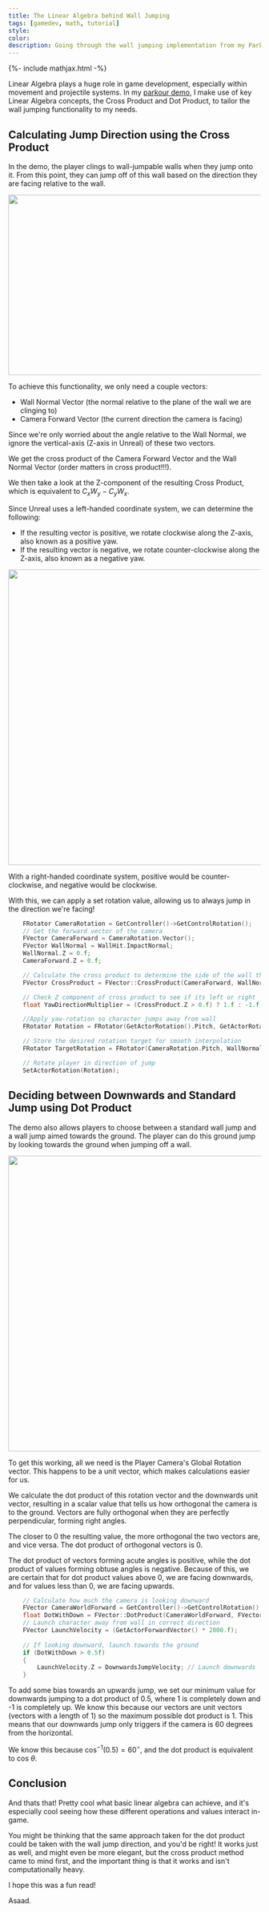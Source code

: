 ```yaml
---
title: The Linear Algebra behind Wall Jumping
tags: [gamedev, math, tutorial]
style: 
color: 
description: Going through the wall jumping implementation from my Parkour Demo and explaining the math behind it.
---
```

{%- include mathjax.html -%}

Linear Algebra plays a huge role in game development, especially within movement and projectile systems. In my [parkour demo](https://barwani.eu.org/1-parkour-demo), I make use of key Linear Algebra concepts, the Cross Product and Dot Product, to tailor the wall jumping functionality to my needs.


## Calculating Jump Direction using the Cross Product

In the demo, the player clings to wall-jumpable walls when they jump onto it. From this point, they can jump off of this wall based on the direction they are facing relative to the wall.

<center>
<img src="/assets/up.gif" width="640" height="360">
</center>

To achieve this functionality, we only need a couple vectors:
- Wall Normal Vector (the normal relative to the plane of the wall we are clinging to)
- Camera Forward Vector (the current direction the camera is facing)

Since we're only worried about the angle relative to the Wall Normal, we ignore the vertical-axis (Z-axis in Unreal) of these two vectors.

We get the cross product of the Camera Forward Vector and the Wall Normal Vector (order matters in cross product!!!).

We then take a look at the Z-component of the resulting Cross Product, which is equivalent to $C_x W_y - C_y W_x$. 

Since Unreal uses a left-handed coordinate system, we can determine the following:

- If the resulting vector is positive, we rotate clockwise along the Z-axis, also known as a positive yaw. 
- If the resulting vector is negative, we rotate counter-clockwise along the Z-axis, also known as a negative yaw.

<center>
<img src="/assets/down.png" width="1500" height="590">
</center>

With a right-handed coordinate system, positive would be counter-clockwise, and negative would be clockwise. 

With this, we can apply a set rotation value, allowing us to always jump in the direction we're facing!

```cpp
	FRotator CameraRotation = GetController()->GetControlRotation();
	// Get the forward vector of the camera
	FVector CameraForward = CameraRotation.Vector();
	FVector WallNormal = WallHit.ImpactNormal;
	WallNormal.Z = 0.f;
	CameraForward.Z = 0.f;

	// Calculate the cross product to determine the side of the wall the camera is facing
	FVector CrossProduct = FVector::CrossProduct(CameraForward, WallNormal);	

	// Check Z component of cross product to see if its left or right
	float YawDirectionMultiplier = (CrossProduct.Z > 0.f) ? 1.f : -1.f;

	//Apply yaw-rotation so character jumps away from wall
	FRotator Rotation = FRotator(GetActorRotation().Pitch, GetActorRotation().Yaw + (120.f * YawDirectionMultiplier), GetActorRotation().Roll);

	// Store the desired rotation target for smooth interpolation
	FRotator TargetRotation = FRotator(CameraRotation.Pitch, WallNormal.Rotation().Yaw - (50.f * YawDirectionMultiplier), CameraRotation.Roll);

	// Rotate player in direction of jump
	SetActorRotation(Rotation);
```

## Deciding between Downwards and Standard Jump using Dot Product

The demo also allows players to choose between a standard wall jump and a wall jump aimed towards the ground. The player can do this ground jump by looking towards the ground when jumping off a wall.

<center>
<img src="/assets/down.gif" width="1500" height="590">
</center>

To get this working, all we need is the Player Camera's Global Rotation vector. This happens to be a unit vector, which makes calculations easier for us.

We calculate the dot product of this rotation vector and the downwards unit vector, resulting in a scalar value that tells us how orthogonal the camera is to the ground. Vectors are fully orthogonal when they are perfectly perpendicular, forming right angles.

The closer to 0 the resulting value, the more orthogonal the two vectors are, and vice versa. The dot product of orthogonal vectors is 0. 

The dot product of vectors forming acute angles is positive, while the dot product of values forming obtuse angles is negative. Because of this, we are certain that for dot product values above 0, we are facing downwards, and for values less than 0, we are facing upwards. 

```cpp
	// Calculate how much the camera is looking downward
	FVector CameraWorldForward = GetController()->GetControlRotation().Vector();
	float DotWithDown = FVector::DotProduct(CameraWorldForward, FVector(0.f, 0.f, -1.f)); // Dot product with downward vector (world Z)	
	// Launch character away from wall in correct direction
	FVector LaunchVelocity = (GetActorForwardVector() * 2000.f);
	
	// If looking downward, launch towards the ground
	if (DotWithDown > 0.5f)
	{
		LaunchVelocity.Z = DownwardsJumpVelocity; // Launch downwards
	}
```

To add some bias towards an upwards jump, we set our minimum value for downwards jumping to a dot product of 0.5, where 1 is completely down and -1 is completely up. We know this because our vectors are unit vectors (vectors with a length of 1) so the maximum possible dot product is 1. This means that our downwards jump only triggers if the camera is 60 degrees from the horizontal.

We know this because $\text{cos}^{-1}(0.5) = 60 ^{\circ}$, and the dot product is equivalent to $\text{cos } \theta$.

## Conclusion

And thats that! Pretty cool what basic linear algebra can achieve, and it's especially cool seeing how these different operations and values interact in-game. 

You might be thinking that the same approach taken for the dot product could be taken with the wall jump direction, and you'd be right! It works just as well, and might even be more elegant, but the cross product method came to mind first, and the important thing is that it works and isn't computationally heavy. 

I hope this was a fun read!

Asaad.




